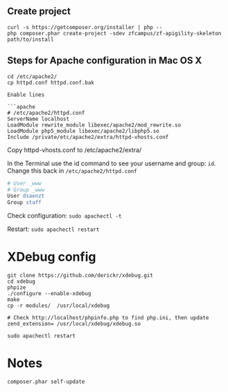 ## Create project

```
curl -s https://getcomposer.org/installer | php --
php composer.phar create-project -sdev zfcampus/zf-apigility-skeleton path/to/install
```

## Steps for Apache configuration in Mac OS X

```
cd /etc/apache2/
cp httpd.conf httpd.conf.bak

Enable lines

```apache
# /etc/apache2/httpd.conf
ServerName localhost
LoadModule rewrite_module libexec/apache2/mod_rewrite.so
LoadModule php5_module libexec/apache2/libphp5.so
Include /private/etc/apache2/extra/httpd-vhosts.conf
```

Copy httpd-vhosts.conf to /etc/apache2/extra/


In the Terminal use the id command to see your username and group: `id`.
Change this back in `/etc/apache2/httpd.conf`

```apache
# User _www
# Group _www
User dsaenzt
Group staff
```

Check configuration: `sudo apachectl -t`

Restart: `sudo apachectl restart`

# XDebug config

```
git clone https://github.com/derickr/xdebug.git
cd xdebug
phpize
./configure --enable-xdebug
make
cp -r modules/  /usr/local/xdebug

# Check http://localhost/phpinfo.php to find php.ini, then update
zend_extension= /usr/local/xdebug/xdebug.so

sudo apachectl restart
```

# Notes

```
composer.phar self-update
```
